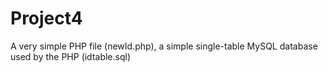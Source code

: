 # Project4
A very simple PHP file (newId.php), a simple single-table MySQL database used by the PHP (idtable.sql)
